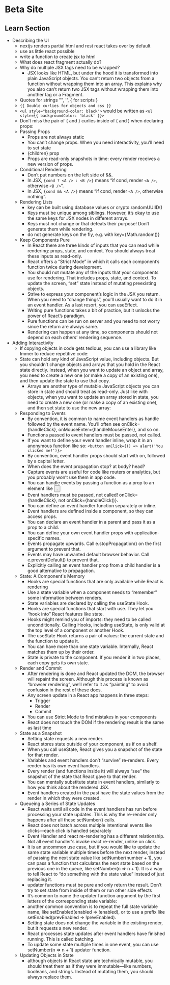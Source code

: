 # Beta Site
## Learn Section
-   Describing the UI
    -   nextjs renders partial html and rest react takes over by default
    -   use as little react possible
    -   write a function to create jsx to html
    -   What does react fragment actually do?
    -   Why do multiple JSX tags need to be wrapped?
        -   JSX looks like HTML, but under the hood it is transformed into plain JavaScript objects. You can’t return two objects from a function without wrapping them into an array. This explains why you also can’t return two JSX tags without wrapping them into another tag or a Fragment.
    -  Quotes for strings "", '', { for scripts }
    -   `{{ Double curlies for objects and css }}`
    -   `<ul style="background-color: black">` would be written as `<ul style={{ backgroundColor: 'black' }}>`
    -   Don’t miss the pair of { and } curlies inside of ( and ) when declaring props:   
    -   Passing Props
        -    Props are not always static
        -   You can’t change props. When you need interactivity, you’ll need to set state
        -   {children} prop
        - Props are read-only snapshots in time: every render receives a new version of props.
    -   Conditional Rendering
        -   Don’t put numbers on the left side of &&.
        -   In JSX, `{cond ? <A /> : <B />}` means “if cond, render `<A />`, otherwise `<B />`”.
        -   In JSX, `{cond && <A />}` means “if cond, render `<A />`, otherwise nothing”.
    -   Rendering Lists
        -   key can be built using database values or crypto.randomUUIID()
        -   Keys must be unique among siblings. However, it’s okay to use the same keys for JSX nodes in different arrays.
        -   Keys must not change or that defeats their purpose! Don’t generate them while rendering.
        -   do not generate keys on the fly, e.g. with key={Math.random()}
    -   Keep Components Pure
        -   In React there are three kinds of inputs that you can read while rendering: props, state, and context. You should always treat these inputs as read-only.
        -   React offers a “Strict Mode” in which it calls each component’s function twice during development.
        -   You should not mutate any of the inputs that your components use for rendering. That includes props, state, and context. To update the screen, “set” state instead of mutating preexisting objects.
        -   Strive to express your component’s logic in the JSX you return. When you need to “change things”, you’ll usually want to do it in an event handler. As a last resort, you can useEffect.
        -   Writing pure functions takes a bit of practice, but it unlocks the power of React’s paradigm.
        -   Pure functions can be run on server and you need to not worry since the return are always same.
        -   Rendering can happen at any time, so components should not depend on each others’ rendering sequence.
-   Adding Interactivity
    -   If copying objects in code gets tedious, you can use a library like Immer to reduce repetitive code:
    -   State can hold any kind of JavaScript value, including objects. But you shouldn’t change objects and arrays that you hold in the React state directly. Instead, when you want to update an object and array, you need to create a new one (or make a copy of an existing one), and then update the state to use that copy.
        -   Arrays are another type of mutable JavaScript objects you can store in state and should treat as read-only. Just like with objects, when you want to update an array stored in state, you need to create a new one (or make a copy of an existing one), and then set state to use the new array:
    -   Responding to Events
        -   By convention, it is common to name event handlers as handle followed by the event name. You’ll often see onClick={handleClick}, onMouseEnter={handleMouseEnter}, and so on.
        -   Functions passed to event handlers must be passed, not called.
        -   If you want to define your event handler inline, wrap it in an anonymous function like so: `<button onClick={() => alert('You clicked me!')}>`
        -   By convention, event handler props should start with on, followed by a capital letter.
        -   When does the event propagation stop? at body? head?
        -   Capture events are useful for code like routers or analytics, but you probably won’t use them in app code.
        -   You can handle events by passing a function as a prop to an element like <button>.
        -   Event handlers must be passed, not called! onClick={handleClick}, not onClick={handleClick()}.
        -   You can define an event handler function separately or inline.
        -   Event handlers are defined inside a component, so they can access props.
        -   You can declare an event handler in a parent and pass it as a prop to a child.
        -   You can define your own event handler props with application-specific names.
        -   Events propagate upwards. Call e.stopPropagation() on the first argument to prevent that.
        -   Events may have unwanted default browser behavior. Call e.preventDefault() to prevent that.
        -   Explicitly calling an event handler prop from a child handler is a good alternative to propagation.
    -   State: A Component's Memory
        -   Hooks are special functions that are only available while React is rendering
        -   Use a state variable when a component needs to “remember” some information between renders.
        -   State variables are declared by calling the useState Hook.
        -   Hooks are special functions that start with use. They let you “hook into” React features like state.
        -   Hooks might remind you of imports: they need to be called unconditionally. Calling Hooks, including useState, is only valid at the top level of a component or another Hook.
        -   The useState Hook returns a pair of values: the current state and the function to update it.
        -   You can have more than one state variable. Internally, React matches them up by their order.
        -   State is private to the component. If you render it in two places, each copy gets its own state.
    -   Render and Commit
        -   After rendering is done and React updated the DOM, the browser will repaint the screen. Although this process is known as “browser rendering”, we’ll refer to it as “painting” to avoid confusion in the rest of these docs.
        -   Any screen update in a React app happens in three steps:
            -   Trigger
            -   Render
            -   Commit
        -   You can use Strict Mode to find mistakes in your components
        -   React does not touch the DOM if the rendering result is the same as last time
    -   State as a Snapshot
        -   Setting state requests a new render.
        -   React stores state outside of your component, as if on a shelf.
        -   When you call useState, React gives you a snapshot of the state for that render.
        -   Variables and event handlers don’t “survive” re-renders. Every render has its own event handlers.
        -   Every render (and functions inside it) will always “see” the snapshot of the state that React gave to that render.
        -   You can mentally substitute state in event handlers, similarly to how you think about the rendered JSX.
        -   Event handlers created in the past have the state values from the render in which they were created.
    -   Queueing a Series of State Updates
        -   React waits until all code in the event handlers has run before processing your state updates. This is why the re-render only happens after all these setNumber() calls.
        -   React does not batch across multiple intentional events like clicks—each click is handled separately
        -   Event Handler and react re-rendering has a different relationship. Not all event handler's invoke react re-render, unlike on click.
        -   It is an uncommon use case, but if you would like to update the same state variable multiple times before the next render, instead of passing the next state value like setNumber(number + 1), you can pass a function that calculates the next state based on the previous one in the queue, like setNumber(n => n + 1). It is a way to tell React to “do something with the state value” instead of just replacing it.
        -    updater functions must be pure and only return the result. Don’t try to set state from inside of them or run other side effects
        -   It’s common to name the updater function argument by the first letters of the corresponding state variable:
        -    another common convention is to repeat the full state variable name, like setEnabled(enabled => !enabled), or to use a prefix like setEnabled(prevEnabled => !prevEnabled).
        -   Setting state does not change the variable in the existing render, but it requests a new render.
        -   React processes state updates after event handlers have finished running. This is called batching.
        -   To update some state multiple times in one event, you can use setNumber(n => n + 1) updater function.
    -   Updating Objects in State
        -    although objects in React state are technically mutable, you should treat them as if they were immutable—like numbers, booleans, and strings. Instead of mutating them, you should always replace them.